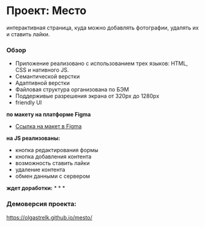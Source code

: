 # Проект: Место
 интерактивная страница, куда можно добавлять фотографии, удалять их и ставить лайки.
 
### Обзор

* Приложение реализовано с использованием трех языков: HTML, CSS и нативного JS.
* Семантической верстки
* Адаптивной верстки
* Файловая структура организована по БЭМ
* Поддерживые разрешения экрана от 320px до 1280px
* friendly UI

**по макету на платформе Figma**

* [Ссылка на макет в Figma](https://www.figma.com/file/2cn9N9jSkmxD84oJik7xL7/JavaScript.-Sprint-4?node-id=0%3A1)

**на JS реализованы:**
* кнопка редактирования формы
* кнопка добавления контента
* возможность ставить лайки
* удаление контента
* обмен данными с сервером

**ждет доработки:**
*
*
*

### Демоверсия проекта:
https://olgastrelk.github.io/mesto/
